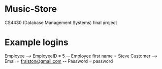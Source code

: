 # Music-Store
CS4430 (Database Management Systems) final project

# Example logins
Employee --> EmployeeID = 5 -- Employee first name = Steve
Customer --> Email = fralston@gmail.com -- Password = password
